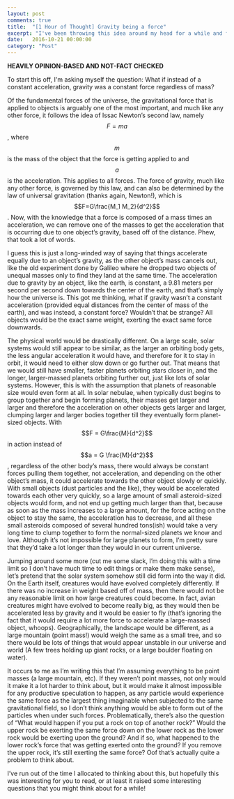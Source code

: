 ```yaml
---
layout: post
comments: true
title:  "[1 Hour of Thought] Gravity being a force"
excerpt: "I've been throwing this idea around my head for a while and finally bothered to take an hour to write about it."
date:   2016-10-21 00:00:00
category: "Post"
---
```

**HEAVILY OPINION-BASED AND NOT-FACT CHECKED**

To start this off, I'm asking myself the question: What if instead of a constant acceleration, gravity was a constant force regardless of mass?

  Of the fundamental forces of the universe, the gravitational force that is applied to objects is arguably one of the most important, and much like any other force, it follows the idea of Issac Newton’s second law, namely $$F=ma$$, where $$m$$ is the mass of the object that the force is getting applied to and $$a$$ is the acceleration. This applies to all forces. The force of gravity, much like any other force, is governed by this law, and can also be determined by the law of universal gravitation (thanks again, Newton!), which is $$F=G\frac{M_1 M_2}{d^2}$$. Now, with the knowledge that a force is composed of a mass times an acceleration, we can remove one of the masses to get the acceleration that is occurring due to one object’s gravity, based off of the distance. Phew, that took a lot of words.

  I guess this is just a long-winded way of saying that things accelerate equally due to an object’s gravity, as the other object’s mass cancels out, like the old experiment done by Galileo where he dropped two objects of unequal masses only to find they land at the same time. The acceleration due to gravity by an object, like the earth, is constant, a 9.81 meters per second per second down towards the center of the earth, and that’s simply how the universe is. This got me thinking, what if gravity wasn’t a constant acceleration (provided equal distances from the center of mass of the earth), and was instead, a constant force? Wouldn’t that be strange? All objects would be the exact same weight, exerting the exact same force downwards.

The physical world would be drastically different. On a large scale, solar systems would still appear to be similar, as the larger an orbiting body gets, the less angular acceleration it would have, and therefore for it to stay in orbit, it would need to either slow down or go further out. That means that we would still have smaller, faster planets orbiting stars closer in, and the longer, larger-massed planets orbiting further out, just like lots of solar systems. However, this is with the assumption that planets of reasonable size would even form at all. In solar nebulae, when typically dust begins to group together and begin forming planets, their masses get larger and larger and therefore the acceleration on other objects gets larger and larger, clumping larger and larger bodies together till they eventually form planet-sized objects. With $$F = G\frac{M}{d^2}$$ in action instead of $$a = G \frac{M}{d^2}$$, regardless of the other body’s mass, there would always be constant forces pulling them together, not acceleration, and depending on the other object’s mass, it could accelerate towards the other object slowly or quickly. With small objects (dust particles and the like), they would be accelerated towards each other very quickly, so a large amount of small asteroid-sized objects would form, and not end up getting much larger than that, because as soon as the mass increases to a large amount, for the force acting on the object to stay the same, the acceleration has to decrease, and all these small asteroids composed of several hundred tons(ish) would take a very long time to clump together to form the normal-sized planets we know and love. Although it’s not impossible for large planets to form, I’m pretty sure that they’d take a lot longer than they would in our current universe.

  Jumping around some more (cut me some slack, I’m doing this with a time limit so I don’t have much time to edit things or make them make sense), let’s pretend that the solar system somehow still did form into the way it did. On the Earth itself, creatures would have evolved completely differently. If there was no increase in weight based off of mass, then there would not be any reasonable limit on how large creatures could become. In fact, avian creatures might have evolved to become really big, as they would then be accelerated less by gravity and it would be easier to fly (that’s ignoring the fact that it would require a lot more force to accelerate a large-massed object, whoops). Geographically, the landscape would be different, as a large mountain (point mass!) would weigh the same as a small tree, and so there would be lots of things that would appear unstable in our universe and world (A few trees holding up giant rocks, or a large boulder floating on water).

  It occurs to me as I’m writing this that I’m assuming everything to be point masses (a large mountain, etc). If they weren’t point masses, not only would it make it a lot harder to think about, but it would make it almost impossible for any productive speculation to happen, as any particle would experience the same force as the largest thing imaginable when subjected to the same gravitational field, so I don’t think anything would be able to form out of the particles when under such forces. Problematically, there’s also the question of “What would happen if you put a rock on top of another rock?” Would the upper rock be exerting the same force down on the lower rock as the lower rock would be exerting upon the ground? And if so, what happened to the lower rock’s force that was getting exerted onto the ground? If you remove the upper rock, it’s still exerting the same force? Oof that’s actually quite a problem to think about.

  I’ve run out of the time I allocated to thinking about this, but hopefully this was interesting for you to read, or at least it raised some interesting questions that you might think about for a while!
